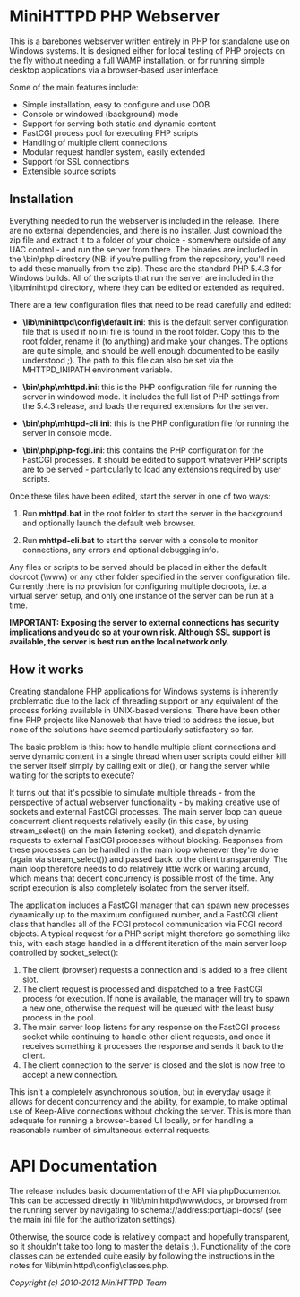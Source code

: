 # MiniHTTPD PHP Webserver 

This is a barebones webserver written entirely in PHP for standalone use on 
Windows systems. It is designed either for local testing of PHP projects on 
the fly without needing a full WAMP installation, or for running simple 
desktop applications via a browser-based user interface. 

Some of the main features include: 

- Simple installation, easy to configure and use OOB
- Console or windowed (background) mode
- Support for serving both static and dynamic content
- FastCGI process pool for executing PHP scripts
- Handling of multiple client connections
- Modular request handler system, easily extended
- Support for SSL connections
- Extensible source scripts 

## Installation 

Everything needed to run the webserver is included in the release. There are 
no external dependencies, and there is no installer. Just download the zip 
file and extract it to a folder of your choice - somewhere outside of any 
UAC control - and run the server from there. The binaries are included in 
the \bin\php directory (NB: if you're pulling from the repository, you'll 
need to add these manually from the zip). These are the standard PHP 5.4.3 
for Windows builds. All of the scripts that run the server are included in the
\lib\minihttpd directory, where they can be edited or extended as required. 

There are a few configuration files that need to be read carefully and 
edited: 

- **\lib\minihttpd\config\default.ini**: this is the default server configuration 
file that is used if no ini file is found in the root folder. Copy this to 
the root folder, rename it (to anything) and make your changes. The options 
are quite simple, and should be well enough documented to be easily 
understood ;). The path to this file can also be set via the MHTTPD_INIPATH 
environment variable.

- **\bin\php\mhttpd.ini**: this is the PHP configuration file for running 
the server in windowed mode. It includes the full list of PHP settings from the
5.4.3 release, and loads the required extensions for the server.

- **\bin\php\mhttpd-cli.ini**: this is the PHP configuration file for 
running the server in console mode.

- **\bin\php\php-fcgi.ini**: this contains the PHP configuration for the 
FastCGI processes. It should be edited to support whatever PHP scripts are 
to be served - particularly to load any extensions required by user scripts. 

Once these files have been edited, start the server in one of two ways: 

1. Run **mhttpd.bat** in the root folder to start the server in the 
background and optionally launch the default web browser. 

2. Run **mhttpd-cli.bat** to start the server with a console to monitor 
connections, any errors and optional debugging info. 

Any files or scripts to be served should be placed in either the default 
docroot (\www) or any other folder specified in the server configuration 
file. Currently there is no provision for configuring multiple docroots, 
i.e. a virtual server setup, and only one instance of the server can be run 
at a time. 

**IMPORTANT: Exposing the server to external connections has security 
implications and you do so at your own risk. Although SSL support is available,
the server is best run on the local network only.**

## How it works 

Creating standalone PHP applications for Windows systems is inherently 
problematic due to the lack of threading support or any equivalent of the 
process forking available in UNIX-based versions. There have been other fine 
PHP projects like Nanoweb that have tried to address the issue, but none of 
the solutions have seemed particularly satisfactory so far. 

The basic problem is this: how to handle multiple client connections and 
serve dynamic content in a single thread when user scripts could either kill 
the server itself simply by calling exit or die(), or hang the server while 
waiting for the scripts to execute? 

It turns out that it's possible to simulate multiple threads - from the 
perspective of actual webserver functionality - by making creative use of 
sockets and external FastCGI processes. The main server loop can queue 
concurrent client requests relatively easily (in this case, by using 
stream_select() on the main listening socket), and dispatch dynamic requests 
to external FastCGI processes without blocking. Responses from these 
processes can be handled in the main loop whenever they're done (again via 
stream_select()) and passed back to the client transparently. The main loop 
therefore needs to do relatively little work or waiting around, which means 
that decent concurrency is possible most of the time. Any script execution 
is also completely isolated from the server itself. 

The application includes a FastCGI manager that can spawn new processes 
dynamically up to the maximum configured number, and a FastCGI client class 
that handles all of the FCGI protocol communication via FCGI record objects. 
A typical request for a PHP script might therefore go something like this, 
with each stage handled in a different iteration of the main server loop 
controlled by socket_select(): 

1. The client (browser) requests a connection and is added to a free client 
slot. 
2. The client request is processed and dispatched to a free FastCGI process 
for execution. If none is available, the manager will try to spawn a new 
one, otherwise the request will be queued with the least busy process in the 
pool. 
3. The main server loop listens for any response on the FastCGI process 
socket while continuing to handle other client requests, and once it 
receives something it processes the response and sends it back to the 
client. 
4. The client connection to the server is closed and the slot is now free to 
accept a new connection. 

This isn't a completely asynchronous solution, but in everyday usage it allows
for decent concurrency and the ability, for example, to make optimal use of Keep-Alive 
connections without choking the server. This is more than adequate for 
running a browser-based UI locally, or for handling a reasonable number of 
simultaneous external requests. 

# API Documentation 

The release includes basic documentation of the API via phpDocumentor. This 
can be accessed directly in \lib\minihttpd\www\docs, or browsed from the 
running server by navigating to schema://address:port/api-docs/ (see the 
main ini file for the authorizaton settings). 

Otherwise, the source code is relatively compact and hopefully transparent, 
so it shouldn't take too long to master the details ;). Functionality of the 
core classes can be extended quite easily by following the instructions in 
the notes for \lib\minihttpd\config\classes.php. 

*Copyright (c) 2010-2012 MiniHTTPD Team* 
